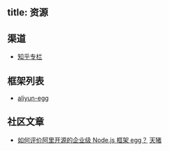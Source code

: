 title: 资源
---

## 渠道

- [知乎专栏](https://zhuanlan.zhihu.com/eggjs)

## 框架列表

- [aliyun-egg](https://github.com/eggjs/aliyun-egg)

## 社区文章

- [如何评价阿里开源的企业级 Node.js 框架 egg？](https://www.zhihu.com/question/50526101/answer/144952130)
[天猪](https://github.com/atian25)
